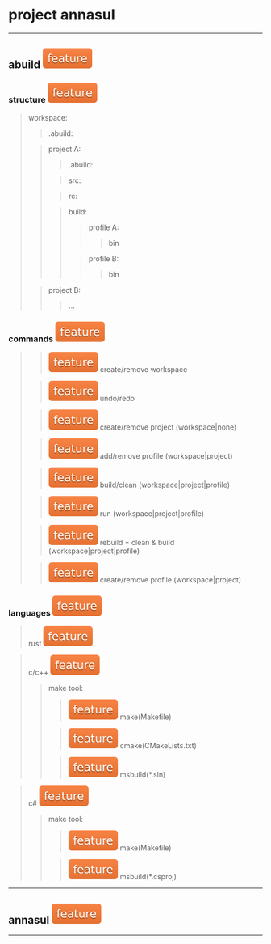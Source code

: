 # project annasul

---

## abuild ![feature]

### structure ![feature]

> workspace:
> > .abuild:
>
> > project A:
> > > .abuild:
> >
> > > src:
> >
> > > rc:
> >
> > > build:
> > > > profile A:
> > > > > bin
> > >
> > > > profile B:
> > > > > bin
>
> > project B:
> > > ...

### commands ![feature]

> > ![feature] create/remove workspace
>
> > ![feature] undo/redo
>
> > ![feature] create/remove project (workspace|none)
>
> > ![feature] add/remove profile (workspace|project)
>
> > ![feature] build/clean (workspace|project|profile)
>
> > ![feature] run (workspace|project|profile)
>
> > ![feature] rebuild = clean & build (workspace|project|profile)
>
> > ![feature] create/remove profile (workspace|project)

### languages ![feature]

> rust ![feature]

> c/c++ ![feature]
> > make tool:
> > > ![feature] make(Makefile)
> >
> > > ![feature] cmake(CMakeLists.txt)
> >
> > > ![feature] msbuild(*.sln)

> c# ![feature]
> > make tool:
> > > ![feature] make(Makefile)
> >
> > > ![feature] msbuild(*.csproj)

---

## annasul ![feature]

---

[bug]: ./badges/bug.svg

[feature]: ./badges/feature.svg
